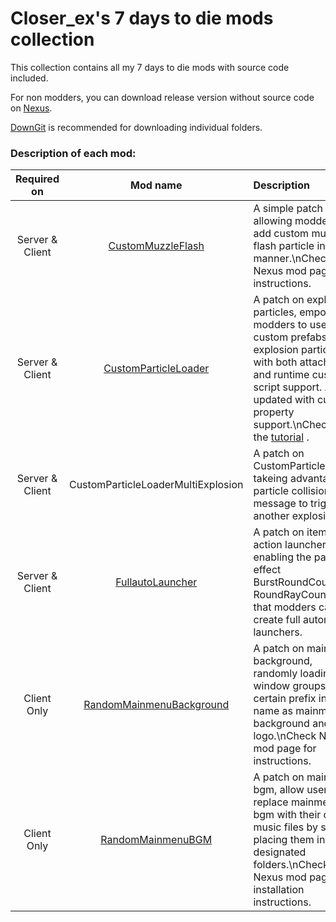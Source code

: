 # Closer_ex's 7 days to die mods collection
This collection contains all my 7 days to die mods with source code included.

For non modders, you can download release version without source code on [Nexus](https://www.nexusmods.com/7daystodie/users/91949543?tab=user+files).

[DownGit](https://minhaskamal.github.io/DownGit/#/home) is recommended for downloading individual folders.

### Description of each mod:

|Required on|Mod name|Description| 
|:---:|:---:|:---|
|Server & Client|[CustomMuzzleFlash](https://www.nexusmods.com/7daystodie/mods/2063) |A simple patch allowing modders to add custom muzzle flash particle in vanilla manner.\nCheck Nexus mod page for instructions.|
|Server & Client|[CustomParticleLoader](https://www.nexusmods.com/7daystodie/mods/2036) |A patch on explosion particles, empowering modders to use custom prefabs as explosion particle, with both attached and runtime custom script support. Also updated with custom property support.\nCheck out the [tutorial](https://community.7daystodie.com/topic/27941-using-custom-explosion-particles-with-working-scripts-in-a20/) .|
|Server & Client|CustomParticleLoaderMultiExplosion|A patch on CustomParticleLoader takeing advantage of particle collision message to trigger another explosion.|
|Server & Client|[FullautoLauncher](https://www.nexusmods.com/7daystodie/mods/2062) |A patch on item action launcher class enabling the passive effect BurstRoundCount and RoundRayCount, so that modders can create full automatic launchers.|
|Client Only|[RandomMainmenuBackground](https://www.nexusmods.com/7daystodie/mods/2120) |A patch on mainmenu background, randomly loading window groups with certain prefix in their name as mainmenu background and logo.\nCheck Nexus mod page for instructions.|
|Client Only|[RandomMainmenuBGM](https://www.nexusmods.com/7daystodie/mods/2125) |A patch on mainmenu bgm, allow users to replace mainmenu bgm with their own music files by simply placing them in designated folders.\nCheck Nexus mod page for installation instructions.|
